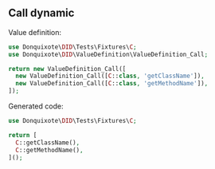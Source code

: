 ## Call dynamic

Value definition:

```php
use Donquixote\DID\Tests\Fixtures\C;
use Donquixote\DID\ValueDefinition\ValueDefinition_Call;

return new ValueDefinition_Call([
  new ValueDefinition_Call([C::class, 'getClassName']),
  new ValueDefinition_Call([C::class, 'getMethodName']),
]); 
```

Generated code:

```php
use Donquixote\DID\Tests\Fixtures\C;

return [
  C::getClassName(),
  C::getMethodName(),
]();
```
